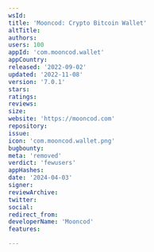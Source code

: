 ```yaml
---
wsId: 
title: 'Mooncod: Crypto Bitcoin Wallet'
altTitle: 
authors: 
users: 100
appId: 'com.mooncod.wallet'
appCountry: 
released: '2022-09-02'
updated: '2022-11-08'
version: '7.0.1'
stars: 
ratings: 
reviews: 
size: 
website: 'https://mooncod.com'
repository: 
issue: 
icon: 'com.mooncod.wallet.png'
bugbounty: 
meta: 'removed'
verdict: 'fewusers'
appHashes: 
date: '2024-04-03'
signer: 
reviewArchive: 
twitter: 
social: 
redirect_from: 
developerName: 'Mooncod'
features: 

---
```


